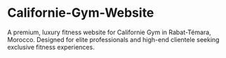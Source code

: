 # Californie-Gym-Website
A premium, luxury fitness website for Californie Gym in Rabat-Témara, Morocco. Designed for elite professionals and high-end clientele seeking exclusive fitness experiences.

